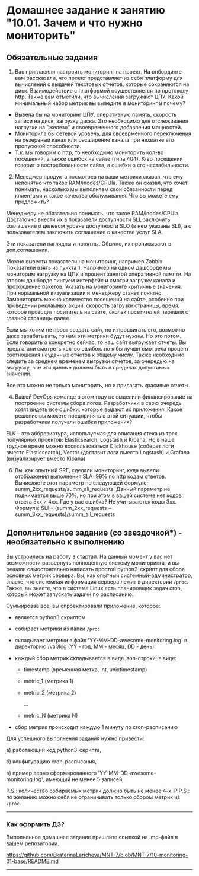 # Домашнее задание к занятию "10.01. Зачем и что нужно мониторить"

## Обязательные задания

1. Вас пригласили настроить мониторинг на проект. На онбординге вам рассказали, что проект представляет из себя 
платформу для вычислений с выдачей текстовых отчетов, которые сохраняются на диск. Взаимодействие с платформой 
осуществляется по протоколу http. Также вам отметили, что вычисления загружают ЦПУ. Какой минимальный набор метрик вы
выведите в мониторинг и почему? 

- Вывела бы на мониторинг ЦПУ, оперативную память, скорость записи на диск, загрузку диска. Это необходимо для отслеживания нагрузки на "железо" и своевременного добавления мощностей.
- Мониторила бы сетевой уровень, для своеврменного переключения на резервный канал или расширение канала при нехватке его пропускной способности.
- Т.к. мы говорим о http, то необходимо мониторить кол-во посещений, а также ошибок на сайте (типа 404). К-во посещений говорит о востребованности сайта, а ошибки о его нестабильности.

2. Менеджер продукта посмотрев на ваши метрики сказал, что ему непонятно что такое RAM/inodes/CPUla. Также он сказал, 
что хочет понимать, насколько мы выполняем свои обязанности перед клиентами и какое качество обслуживания. Что вы 
можете ему предложить? 

Менеджеру не обязательно понимать, что такое RAM/inodes/CPUla. Достаточно внести их в показатели доступности SLI, заключить соглашение о целевом уровне доступности SLO (в нем указаны SLI), а с пользователем заключить соглашение о качестве услуг SLA. 

Эти показатели наглядны и понятны. Обычно, их прописывают в доп.соглашении.

Можно вывести показатели на мониторинг, например Zabbix. Показатели взять из пункта 1. Например на одном дашборде мы мониторим нагрузку на ЦПУ и процент занятой оперативной памяти. На втором дашборде пингуем интерфейс и смотри загрузку канала и прохождение пакетов. Указать на мониторинге критичные значения. При нормальной визуализации и менеджеру станет понятно.
Замониторить можно количество посещений на сайте, особенно при проведении рекламных акций, скорость загрузки страницы, время, которое проводит посититель на сайте, скольк посетителей перешли с главной страницы далее.

Если мы хотим не прост создать сайт, но и продвигать его, возможно даже зарабатывать, то нам эти метрики будут нужны. Но это потом.
Если говорить о конкретно сейчас, то наш сайт выгружает отчеты. Вы предлагали смотреть кол-во ошибок. но я бы лучшн смотрела процент соотношения неудачных отчетов к общему числу. Также необходимо следить за среднем временем выгрузки отчетов, за очередью на выгрузку, все эти данные должны быть в пределах допустимых значений.

Все это можно не только мониторить, но и прилагать красивые отчеты.

4. Вашей DevOps команде в этом году не выделили финансирование на построение системы сбора логов. Разработчики в свою 
очередь хотят видеть все ошибки, которые выдают их приложения. Какое решение вы можете предпринять в этой ситуации, 
чтобы разработчики получали ошибки приложения? 

ELK – это аббревиатура, используемая для описания стека из трех популярных проектов: Elasticsearch, Logstash и Kibana. Но в наше трудное время можно воспользоваться Clickhouse (соберет логи вместо Elasticsearch), Vector (доставит логи вместо Logstash) и Grafana (визуализирует вместо Kibana)

6. Вы, как опытный SRE, сделали мониторинг, куда вывели отображения выполнения SLA=99% по http кодам ответов. 
Вычисляете этот параметр по следующей формуле: summ_2xx_requests/summ_all_requests. Данный параметр не поднимается выше 
70%, но при этом в вашей системе нет кодов ответа 5xx и 4xx. Где у вас ошибка?
Не учитываются коды 3хх. Формула:
SLI = (summ_2xx_requests + summ_3xx_requests)/summ_all_requests

## Дополнительное задание (со звездочкой*) - необязательно к выполнению

Вы устроились на работу в стартап. На данный момент у вас нет возможности развернуть полноценную систему 
мониторинга, и вы решили самостоятельно написать простой python3-скрипт для сбора основных метрик сервера. Вы, как 
опытный системный-администратор, знаете, что системная информация сервера лежит в директории `/proc`. 
Также, вы знаете, что в системе Linux есть  планировщик задач cron, который может запускать задачи по расписанию.

Суммировав все, вы спроектировали приложение, которое:
- является python3 скриптом
- собирает метрики из папки `/proc`
- складывает метрики в файл 'YY-MM-DD-awesome-monitoring.log' в директорию /var/log 
(YY - год, MM - месяц, DD - день)
- каждый сбор метрик складывается в виде json-строки, в виде:
  + timestamp (временная метка, int, unixtimestamp)
  + metric_1 (метрика 1)
  + metric_2 (метрика 2)
  
     ...
     
  + metric_N (метрика N)
  
- сбор метрик происходит каждую 1 минуту по cron-расписанию

Для успешного выполнения задания нужно привести:

а) работающий код python3-скрипта,

б) конфигурацию cron-расписания,

в) пример верно сформированного 'YY-MM-DD-awesome-monitoring.log', имеющий не менее 5 записей,

P.S.: количество собираемых метрик должно быть не менее 4-х.
P.P.S.: по желанию можно себя не ограничивать только сбором метрик из `/proc`.

---

### Как оформить ДЗ?

Выполненное домашнее задание пришлите ссылкой на .md-файл в вашем репозитории.

https://github.com/EkaterinaLaricheva/MNT-7/blob/MNT-7/10-monitoring-01-base/README.md

---
